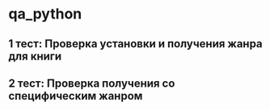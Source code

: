 # qa_python


## 1 тест: Проверка установки и получения жанра для книги


## 2 тест: Проверка получения со специфическим жанром